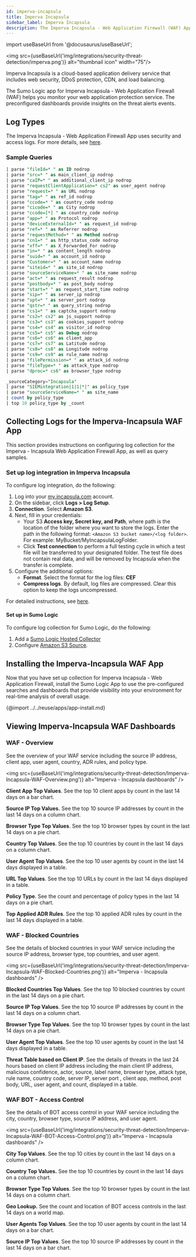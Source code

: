 ```yaml
---
id: imperva-incapsula
title: Imperva Incapsula
sidebar_label: Imperva Incapsula
description: The Imperva Incapsula - Web Application Firewall (WAF) App helps you monitor your web application protection service. The preconfigured dashboards provide insights on the threat alerts events on the BOT access control, blocked countries, and user agents.
---
```


import useBaseUrl from '@docusaurus/useBaseUrl';

<img src={useBaseUrl('img/integrations/security-threat-detection/imperva.png')} alt="thumbnail icon" width="75"/>

Imperva Incapsula is a cloud-based application delivery service that includes web security, DDoS protection, CDN, and load balancing.

The Sumo Logic app for Imperva Incapsula - Web Application Firewall (WAF) helps you monitor your web application protection service. The preconfigured dashboards provide insights on the threat alerts events.

## Log Types

The Imperva Incapsula - Web Application Firewall App uses security and access logs. For more details, see [here](https://docs.incapsula.com/Content/management-console-and-settings/log-integration.htm?Highlight=siem#Overview).


### Sample Queries

```sql title="Parse Command for all CEF items in Imperva Incapsula"
| parse "fileId=* " as ID nodrop
| parse "src=* " as main_client_ip nodrop
| parse "caIP=* " as additional_client_ip nodrop
| parse "requestClientApplication=* cs2" as user_agent nodrop
| parse "request=* " as URL nodrop
| parse "tag=* " as ref_id nodrop
| parse "ccode=* " as country_code nodrop
| parse "cicode=* " as City nodrop
| parse "ccode=[*] " as country_code nodrop
| parse "app=* " as Protocol nodrop
| parse "deviceExternalId=* " as request_id nodrop
| parse "ref=* " as Referrer nodrop
| parse "requestMethod=* " as Method nodrop
| parse "cn1=* " as http_status_code nodrop
| parse "xff=* " as X_Forwarded_For nodrop
| parse "in=* " as content_length nodrop
| parse "suid=* " as account_id nodrop
| parse "Customer=* " as account_name nodrop
| parse "siteid=* " as site_id nodrop
| parse "sourceServiceName=* " as site_name nodrop
| parse "act=* " as request_result nodrop
| parse "postbody=* " as post_body nodrop
| parse "start=* " as request_start_time nodrop
| parse "sip=* " as server_ip nodrop
| parse "spt=* " as server_port nodrop
| parse "qstr=* " as query_string nodrop
| parse "cs1=* " as captcha_support nodrop
| parse "cs2=* cs2" as js_support nodrop
| parse "cs3=* cs3" as cookies_support nodrop
| parse "cs4=* cs4" as visitor_id nodrop
| parse "cs5=* cs5" as Debug nodrop
| parse "cs6=* cs6" as client_app
| parse "cs7=* cs7" as Latitude nodrop
| parse "cs8=* cs8" as Longitude nodrop
| parse "cs9=* cs9" as rule_name nodrop
| parse "filePermission=* " as attack_id nodrop
| parse "fileType=* " as attack_type nodrop
| parse "dproc=* cs6" as browser_type nodrop
```

```sql title="Top attack vectors"
_sourceCategory="Incapsula"
| parse "SIEMintegration|1|1|*|" as policy_type
| parse "sourceServiceName=* " as site_name
| count by policy_type
| top 10 policy_type by _count
```


## Collecting Logs for the Imperva-Incapsula WAF App

This section provides instructions on configuring log collection for the Imperva - Incapsula Web Application Firewall App, as well as query samples.

### Set up log integration in Imperva Incapsula

To configure log integration, do the following:

1. Log into your [my.incapsula.com](https://my.incapsula.com/admin/login) account.
2. On the sidebar, click **Logs > Log Setup**.
3. **Connection**. Select **Amazon S3**.
4. Next, fill in your credentials:
    * Your S3 **Access key, Secret key, and Path**, where path is the location of the folder where you want to store the logs. Enter the path in the following format: `<Amazon S3 bucket name>/<log folder>`. For example: MyBucket/MyIncapsulaLogFolder.
    * Click **Test connection** to perform a full testing cycle in which a test file will be transferred to your designated folder. The test file does not contain real data, and will be removed by Incapsula when the transfer is complete.
5. Configure the additional options:
    * **Format**. Select the format for the log files: **CEF**
    * **Compress logs**. By default, log files are compressed. Clear this option to keep the logs uncompressed.

For detailed instructions, see [here](https://docs.incapsula.com/Content/management-console-and-settings/log-integration.htm?Highlight=siem#Enable).


#### Set up in Sumo Logic

To configure log collection for Sumo Logic, do the following:

1. Add a [Sumo Logic Hosted Collector](/docs/send-data/hosted-collectors/configure-hosted-collector)
2. Configure [Amazon S3 Source](/docs/send-data/hosted-collectors/amazon-aws/aws-s3-source).


## Installing the Imperva-Incapsula WAF App

Now that you have set up collection for Imperva Incapsula - Web Application Firewall, install the Sumo Logic App to use the pre-configured searches and dashboards that provide visibility into your environment for real-time analysis of overall usage.

{@import ../../reuse/apps/app-install.md}

## Viewing Imperva-Incapsula WAF Dashboards

### WAF - Overview

See the overview of your WAF service including the source IP address, client app, user agent, country, ADR rules, and policy type.

<img src={useBaseUrl('img/integrations/security-threat-detection/Imperva-Incapsula-WAF-Overview.png')} alt="Imperva - Incapsula dashboards" />

**Client App Top Values**. See the top 10 client apps by count in the last 14 days on a bar chart.

**Source IP Top Values.** See the top 10 source IP addresses by count in the last 14 days on a column chart.

**Browser Type Top Values**. See the top 10 browser types by count in the last 14 days on a pie chart.

**Country Top Values**. See the top 10 countries by count in the last 14 days on a column chart.

**User Agent Top Values**. See the top 10 user agents by count in the last 14 days displayed in a table.

**URL Top Values**. See the top 10 URLs by count in the last 14 days displayed in a table.

**Policy Type**. See the count and percentage of policy types in the last 14 days on a pie chart.

**Top Applied ADR Rules**. See the top 10 applied ADR rules by count in the last 14 days displayed in a table.


### WAF - Blocked Countries

See the details of blocked countries in your WAF service including the source IP address, browser type, top countries, and user agent.

<img src={useBaseUrl('img/integrations/security-threat-detection/Imperva-Incapsula-WAF-Blocked-Countries.png')} alt="Imperva - Incapsula dashboards" />

**Blocked Countries Top Values**. See the top 10 blocked countries by count in the last 14 days on a pie chart.

**Source IP Top Values**. See the top 10 source IP addresses by count in the last 14 days on a column chart.

**Browser Type Top Values**. See the top 10 browser types by count in the last 14 days on a pie chart.

**User Agent Top Values**. See the top 10 user agents by count in the last 14 days displayed in a table.

**Threat Table based on Client IP**. See the details of threats in the last 24 hours based on client IP address including the main client IP address, malicious confidence, actor, source, label name, browser type, attack type, rule name, country code, server IP, server port , client app, method, post body, URL, user agent, and count, displayed in a table.


### WAF BOT - Access Control

See the details of BOT access control in your WAF service including the city, country, browser type, source IP address, and user agent.

<img src={useBaseUrl('img/integrations/security-threat-detection/Imperva-Incapsula-WAF-BOT-Access-Control.png')} alt="Imperva - Incapsula dashboards" />

**City Top Values**. See the top 10 cities by count in the last 14 days on a column chart.

**Country Top Values.** See the top 10 countries by count in the last 14 days on a column chart.

**Browser Type Top Values**. See the top 10 browser types by count in the last 14 days on a column chart.

**Geo Lookup.** See the count and location of BOT access controls in the last 14 days on a world map.

**User Agents Top Values**. See the top 10 user agents by count in the last 14 days on a bar chart.

**Source IP Top Values**. See the top 10 source IP addresses by count in the last 14 days on a bar chart.
